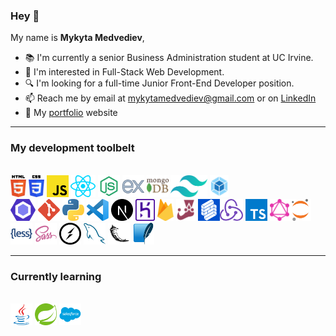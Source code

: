 ### Hey 👋

My name is **Mykyta Medvediev**,

- 📚 I'm currently a senior Business Administration student at UC Irvine.
- 👀 I'm interested in Full-Stack Web Development.
- 🔍 I'm looking for a full-time Junior Front-End Developer position.
- 📫 Reach me by email at mykytamedvediev@gmail.com or on [LinkedIn](https://www.linkedin.com/in/mykyta-medvediev/)
- 💼 My [portfolio](https://medvediev.com) website

<hr>

### My development toolbelt

<br><img alt="HTML" title="HTML" src="/images/html-5.svg" height="35"> <img alt="CSS" title="CSS" src="/images/css-3.svg" height="35"> <img alt="Javascript" title="Javascript" src="/images/javascript.svg" height="35"> <img alt="React" title="React" src="/images/react.svg" height="35"> <img alt="NodeJS" title="NodeJs" src="/images/nodejs.svg" height="35"> <img alt="ExpressJS" title="ExpressJS" src="/images/express.svg" height="35"> <img alt="MongoDB" title="MongoDB" src="/images/mongodb-icon.svg" height="35"> <img alt="Tailwind" title="Tailwind" src="/images/tailwindcss-icon.svg" height="35"> <img alt="Webpack" title="Webpack" src="/images/webpack.svg" height="35">  
<img alt="ESLint" title="ESLint" src="/images/eslint.svg" height="35"> <img alt="Git" title="Git" src="/images/git-icon.svg" height="35"> <img alt="Python" title="Python" src="/images/python.svg" height="35"> <img alt="VS Code" title="VS Code" src="/images/visual-studio-code.svg" height="35"> <img alt="NextJS" title="NextJS" src="/images/nextjs.svg" height="35"> <img alt="Heroku" title="Heroku" src="/images/heroku-icon.svg" height="35"> <img alt="Firebase" title="Firebase" src="/images/firebase.svg" height="35"> <img alt="Jest" title="Jest" src="/images/jest.svg" height="35"> <img alt="Formik" title="Formik" src="/images/formik.svg" height="35"><img alt="Redux" title="Redux" src="/images/redux.svg" height="35"> <img alt="Typescript" title="Typescript" src="/images/typescript-icon.svg" height="35"> <img alt="GraphQL" title="GraphQL" src="/images/graphql.svg" height="35"><img alt="Jupyter" title="Jupyter" src="/images/jupyter.svg" height="35"> <img alt="Less" title="Less" src="/images/less.svg" height="35"> <img alt="Sass" title="Sass" src="/images/sass.svg" height="35"> <img alt="SocketIO" title="SocketIO" src="/images/socketio.svg" height="35"> <img alt="MySQL" title="MySQL" src="/images/mysql.svg" height="35"> <img alt="Flask" title="Flask" src="/images/flask.svg" height="35"> <img alt="SQLite" title="SQLite" src="/images/sqlite.svg" height="35"> <br>

<hr>

### Currently learning

<br><img alt="Java" title="Java" src="/images/java.svg" height="35"> <img alt="Spring" title="Spring" src="/images/spring.svg" height="35"> <img alt="Salesforce" title="Salesforce" src="/images/salesforce.svg" height="35"> <br>
